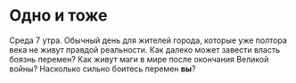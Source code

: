 # Одно и тоже

Среда 7 утра. Обычный день для жителей города, которые уже полтора века не живут правдой реальности. 
Как далеко может завести власть боязнь перемен? Как живут маги в мире после окончания Великой войны? 
Насколько сильно боитесь перемен **вы**?
